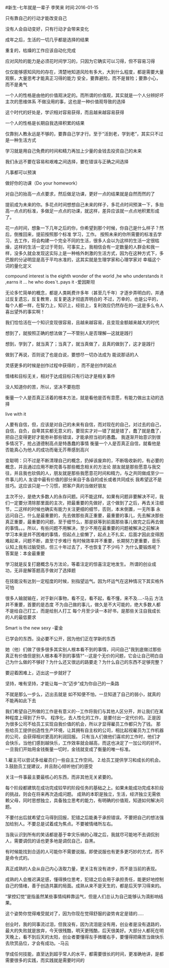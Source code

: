 #新生-七年就是一辈子
李笑来
时间:2016-01-15

只有靠自己的行动才能改变自己

没有人会自动变好，只有行动才会带来变化

成年之后，生活的一切几乎都是选择的结果

重复的，枯燥的工作应该自动化完成

应对风险的能力是必须花时间学习的，只因为它确实可以习得，但不容易习得

仅仅能够感知风险的存在，清楚地知道风险有多大，大到什么程度，都是需要大量观察，大量思考才能真正习得的能力
安全，要靠避险，而不是冒险；要靠小心，而不是勇气

一个人的性格是由他的价值观决定的。而所谓的价值观，其实就是一个人分辨好坏主次的思维体系
不做没用的事，这也是一种价值观导致的选择

这个时代的好处是，学识相对容易获得，而且越来越容易获得

一个人的性格是长期自我选择积累的结果

仅靠别人教永远是不够的，要靠自己学才行。至于“活到老，学到老”，其实只不过是一种生活方式

学习就是用自己免费的时间和精力再加上少量的金钱去投资自己的未来

我们永远不要在容易和艰难之间选择，要在错误与正确之间选择

凡事都可以预演

做好你的功课（Do your homework）

对自己的抬高一点点要求，然后做足功课，更好一点的结果就是自然而然的了

提前成为未来的你。多花点时间想想自己未来的样子，多花点时间预演一下，多抬高一点点的标准，多做足一点点的功课，就这样，差异应该就一点点地积累形成了。

花一点时间，想象一下几年之后的你，你希望到那个时候，你自己是什么样子？然后，倒推回来，提前按照那个标准 学习，工作。
按照未来的你所需要的标准去学习，去工作，将会构建一个完全不同的生活，很多人会以为这样的生活一定很枯燥，这样的生活一定过于苛刻，可事实上，我相信会有一定数量的人群会和我一样，没多久就会发现这实际上是一种格外刺激的生活方式，因为在这种方式下，多巴胺的分泌明显是高于平均水准的，这其实就是生理学家和心理学家对 幸福这个词的量化定义


compound interest is the eighth wonder of the world ,he who understands it ,earns it … he  who does`t..pays it -爱因斯坦

无论多忙简单的概念，都是人类耗费许多年（甚至几千年）才逐步弄明白的，并通过反复遗忘，反复教育，反复更迭才彻底弄明白的
不过，万幸的，也是公平的，每个人都一样，在智力上，知识上，经验上，复利效应仍然存在的—这是多么令人喜出望外的事实啊！

我们恰恰活在一个知识变现很容易，且越来越容易，且变现金额越来越大的时代

想到了，就按照正确的想法做了—不管别人是否理解—这就是践行

想到，学到了，就当真了；当真了，就当真做了，且真的做到了，这才是践行

做到了再说，否则说了也是白说，要想尽一切办法成为 能说那话的人

灵感更多的时候是创作过程中获得的 ，而不是创作的起点

情绪和目标无关，相对于达成目标只有行动才是相关事件

没人知道你的苦，所以，坚决不要抱怨

衡量一个人是否真正活着的根本方法，就是看他是否有意愿，有能力做出主动的选择

live with it 

人要有自信，但，应该是对自己的未来有自信，而对现在的自己，对过去的自己，自信，自负，自卑其实都无意义的，要现实才对—错了就是错了，蠢了就是蠢了，把自己变得更好才能弥补那些错误，才能承担当初的愚蠢。
我逐渐开始意识到很多情况下，抢占道德制高点是特愚蠢的事情
衡量一个人是否真正自信，就看他是否能真心为他人的成功而毫无芥蒂感到高兴

变聪明：只不过是不断清理自己的概念，扔掉该废弃的，不断吸收新的，有必要的概念，并且通过应用不断完善与那些概念相关的方法论
朋友就是那些愿意与我交往，并且我也钦佩的人，朋友就是那些我愿意花时间和精力，与之共同做成至少一件事儿的人
友谊中最有价值的部分来自于各自的成长或者共同成长
我希望这不是技巧。这应该只是一个习惯，把客户真的当做好朋友

主次不分，是绝大多数人的永存问题。问不能这样。如果有问题非要解决不可，我们一定要分清除那里面的主次，把最重要的先做好，这个做到了之后，再去关注细节，二这样的时候也确实有能力关注更细的细节，否则，本末倒置，一无所事
永远问自己，什么是最重要的，先去做那些真正重要，最重要的事儿，先去解决那些真正重要，最重要的问题，至于细节么，那是妖等到前面那些事儿做完之后再去做的事情。。。所以，有些问题不用解决，至少不用在最重要的问题被解决之前解决
 学习本来是并不困难的事情，但起点上偷懒了，起点上不扎实，后面才因此变得困难起来，问题不断，直至寸步难行
有时候效率并不重要，长期努力更重要，音乐认知上我有过脑受损，但三十年过去了，不也恢复了不少吗？
为什么要锻炼呢？答案是：本金最重要

学习就是反复打磨概念与方法论，等着注定的惊喜注定地发生。
所谓的创业成功，无非是解答题高手做对了选择题

在技能没有达到一定程度的时候，别指望运气。因为坏运气在这种情况下其实格外可怕

很多人输就输在，对于新兴事物，看不见，看不起，看不懂，来不及....-马云
方法并不重要，首要的是态度
不为自己做的事儿，做久是不大可能的，绝大多数人都不是给自己打工，而是给别人打工
每个月至少读一本好书，是那些关注自我成长的人的最低要求


Smart is the new sexy -霍金

已学会的东西，没必要不公开，因为他们正在学新的东西

她（他）们做了很多很多其实别人根本看不到的事情，问问自己"我到底做过那些真正有价值但是别人根本看不到的事情?"--这是个无价的问题，它会让自己明白自己为什么做的不够好？为什么还又很远的路要走？为什么自己的东西不足够完整？



要迎着困难上，迈出这一步就好了

坚持，唯有坚持，才能让每一次“迈步”成为你自己的一条路

不就是那么一步么，迈出去就是
如不知便不怕，一旦知道了自己的弱小，就真的不能再如此下去

我们希望自己所做的工作是有意义的--工作将我们与其他人区分开，并让我们在某种程度上得到了升华。
程序化，去人性化的工作，是要付出一定代价的。正是因为很多公司不给员工实现自我价值的机会，所以才显得雇员工作都只为了钱。
那些给员工提供创造性生产环境，让其拥有自主权的公司，相比起视雇员为工作机器的公司，会获得相对更高的利润回报。
只有当人们做他们喜欢的工作时，他们才会快乐，当他们感到越快乐，工作效率就会越高，而这也决定了一加公司的好坏。
一旦我们开始用金钱衡量一切时，金钱就变成了衡量的唯一标准。

1.雇主可以尝试多给雇员们一些自主工作空间。
2.给员工提供学习和成长的机会。
3.鼓励员工提建议，并且耐心倾听他们的感受

关注一件事最主要最核心的东西，而非其他无关紧要的。

每个阶段都建筑在成功完成较早的阶段任务的基础之上。如果未能成功完成本阶段的挑战，则会在将来再次造成问题。
成熟的本职是独立，生活，经济独立无需依赖父母，同时思想独立，具备独立思考的能力，有明确的价值观，知道如何解决问题。

不要付出后就希望立马得到回报，犯错之后能勇于承担错误。不要把自己的想法强加给别人。不要总是试着成为焦点。不要被情绪所左右。

当我认识到所有的笑话都是基于幸灾乐祸的心理之后，我就尽可能地不去调侃别人，需要调侃的话也更多地是调侃自己，自黑。

有时候能找到合适的人可能你不需要说服。即使说服也有更多更巧妙的方式，而不是命令式的。

真正成熟的人会从自己内心汲取力量，更关注有没有进步，而不是当前的表现。

成熟的人会推迟满足感，懂得换位思考，犯错之后会用于承担责任，能更好地控制自己的情绪，善于创造共赢的局面。成熟从来不是天生的，都是后天学习得来的。

“掌控幻觉”是指虽然某些事情纯粹靠运气，但是人们总认为自己能够认为滴影响结果。

这个姿势你觉得难受就对了，因为你现在觉得舒服的姿势肯定是错的.....

创业时，我的同事流过泪，但我没有，因为流泪是没有用，创业者是没有退路的，最大的失败就是放弃，今天很残酷，明天更残酷，后天很美好。大部分人都死在明天晚上，看不到后天的太阳，创业者要懂得左手微暖右手，要懂得把痛苦当做快乐去欣赏品位，才会有成功。-马云


学成任何技能，直至达到超乎常人的水平，都需要很长的时间，更准确地讲，是都需要很多的实践，而实践就是需要时间的




